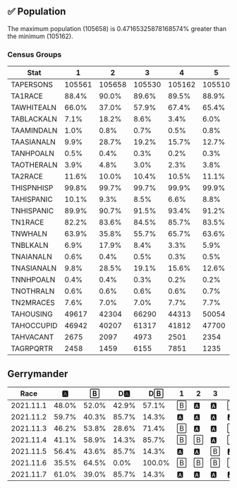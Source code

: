 ## ✅ Population
The maximum population (105658) is 0.47165325878168574% greater than the minimum (105162).

### Census Groups
| Stat       | 1      | 2      | 3      | 4      | 5      | 6      | 7      |
|------------|--------|--------|--------|--------|--------|--------|--------|
| TAPERSONS  | 105561 | 105658 | 105530 | 105162 | 105510 | 105421 | 105253 |
| TA1RACE    | 88.4%  | 90.0%  | 89.6%  | 89.5%  | 88.9%  | 89.7%  | 90.4%  |
| TAWHITEALN | 66.0%  | 37.0%  | 57.9%  | 67.4%  | 65.4%  | 70.6%  | 64.6%  |
| TABLACKALN | 7.1%   | 18.2%  | 8.6%   | 3.4%   | 6.0%   | 2.1%   | 3.7%   |
| TAAMINDALN | 1.0%   | 0.8%   | 0.7%   | 0.5%   | 0.8%   | 0.5%   | 0.7%   |
| TAASIANALN | 9.9%   | 28.7%  | 19.2%  | 15.7%  | 12.7%  | 14.1%  | 18.8%  |
| TANHPOALN  | 0.5%   | 0.4%   | 0.3%   | 0.2%   | 0.3%   | 0.2%   | 0.2%   |
| TAOTHERALN | 3.9%   | 4.8%   | 3.0%   | 2.3%   | 3.8%   | 2.2%   | 2.4%   |
| TA2RACE    | 11.6%  | 10.0%  | 10.4%  | 10.5%  | 11.1%  | 10.3%  | 9.6%   |
| THISPNHISP | 99.8%  | 99.7%  | 99.7%  | 99.9%  | 99.9%  | 100.0% | 99.9%  |
| TAHISPANIC | 10.1%  | 9.3%   | 8.5%   | 6.6%   | 8.8%   | 6.7%   | 7.4%   |
| TNHISPANIC | 89.9%  | 90.7%  | 91.5%  | 93.4%  | 91.2%  | 93.3%  | 92.6%  |
| TN1RACE    | 82.2%  | 83.6%  | 84.5%  | 85.7%  | 83.5%  | 85.8%  | 86.2%  |
| TNWHALN    | 63.9%  | 35.8%  | 55.7%  | 65.7%  | 63.6%  | 68.7%  | 62.6%  |
| TNBLKALN   | 6.9%   | 17.9%  | 8.4%   | 3.3%   | 5.9%   | 2.0%   | 3.6%   |
| TNAIANALN  | 0.6%   | 0.4%   | 0.5%   | 0.3%   | 0.5%   | 0.4%   | 0.5%   |
| TNASIANALN | 9.8%   | 28.5%  | 19.1%  | 15.6%  | 12.6%  | 14.0%  | 18.7%  |
| TNNHPOALN  | 0.4%   | 0.4%   | 0.3%   | 0.2%   | 0.2%   | 0.2%   | 0.2%   |
| TNOTHRALN  | 0.6%   | 0.6%   | 0.6%   | 0.6%   | 0.7%   | 0.6%   | 0.6%   |
| TN2MRACES  | 7.6%   | 7.0%   | 7.0%   | 7.7%   | 7.7%   | 7.5%   | 6.4%   |
| TAHOUSING  | 49617  | 42304  | 66290  | 44313  | 50054  | 53157  | 62573  |
| TAHOCCUPID | 46942  | 40207  | 61317  | 41812  | 47700  | 50011  | 57638  |
| TAHVACANT  | 2675   | 2097   | 4973   | 2501   | 2354   | 3146   | 4935   |
| TAGRPQRTR  | 2458   | 1459   | 6155   | 7851   | 1235   | 6440   | 4320   |

## Gerrymander
| Race      | 🅰     | 🄱     | D🅰    | D🄱     | 1 | 2 | 3 | 4 | 5 | 6 | 7 |
|-----------|-------|-------|-------|--------|---|---|---|---|---|---|---|
| 2021.11.1 | 48.0% | 52.0% | 42.9% | 57.1%  | 🄱 | 🅰 | 🅰 | 🄱 | 🄱 | 🅰 | 🄱 |
| 2021.11.2 | 59.7% | 40.3% | 85.7% | 14.3%  | 🅰 | 🅰 | 🅰 | 🅰 | 🅰 | 🅰 | 🄱 |
| 2021.11.3 | 46.2% | 53.8% | 28.6% | 71.4%  | 🄱 | 🅰 | 🅰 | 🄱 | 🄱 | 🄱 | 🄱 |
| 2021.11.4 | 41.1% | 58.9% | 14.3% | 85.7%  | 🄱 | 🄱 | 🅰 | 🄱 | 🄱 | 🄱 | 🄱 |
| 2021.11.5 | 56.4% | 43.6% | 85.7% | 14.3%  | 🅰 | 🅰 | 🄱 | 🅰 | 🅰 | 🅰 | 🅰 |
| 2021.11.6 | 35.5% | 64.5% | 0.0%  | 100.0% | 🄱 | 🄱 | 🄱 | 🄱 | 🄱 | 🄱 | 🄱 |
| 2021.11.7 | 61.0% | 39.0% | 85.7% | 14.3%  | 🅰 | 🅰 | 🅰 | 🅰 | 🅰 | 🅰 | 🄱 |
